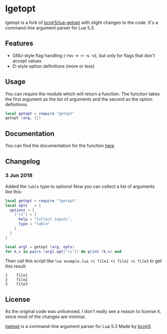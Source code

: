 # lgetopt
lgetopt is a fork of [bcnjr5/lua-getopt](https://github.com/bcnjr5/lua-getopt) with slight changes to the code. It's a command-line argument parser for Lua 5.3.

## Features
- GNU-style flag handling (-rsv -> -r -s -v), but only for flags that don't accept values
- D-style option definitions (more or less)

## Usage
You can require the module which will return a function. The function takes the first argument as the list of arguments and the second as the option definitions.
```lua
local getopt = require "getopt"
getopt (arg, {})
```

## Documentation
You can find the documentation for the function [here](lgetopt.md)

## Changelog
### 3 Jun 2018
Added the `table` type to options! Now you can collect a list of arguments like this:
```lua
local getopt = require "lgetopt"
local opts   = {
  options = {
    ["+i"] = {
      help = "Collect inputs",
      type = "table"
    }
  }
}

local argl = getopt (arg, opts)
for k,v in pairs (argl.opt["+i"]) do print (k,v) end
```
Then call this script like `lua example.lua +i file1 +i file2 +i file3` to get this result:
```
1    file1
2    file2
3    file3
```

## License
As the original code was unlicensed, I don't really see a reason to license it, since most of the changes are minimal.

[lgetopt](http://me.daelvn.ga/lgetopt) is a command-line argument parser for Lua 5.3
Made by [bcnjr5](https://github.com/bcnjr5)
